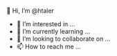 👋 Hi, I’m @htaler
- 👀 I’m interested in ...
- 🌱 I’m currently learning ...
- 💞️ I’m looking to collaborate on ...
- 📫 How to reach me ...

<!---
htaler/htaler is a ✨ special ✨ repository because its `README.md` (this file) appears on your GitHub profile.
You can click the Preview link to take a look at your changes.
--->
